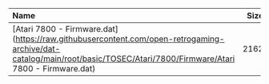 |Name|Size|
|:---|---:|
|[Atari 7800 - Firmware.dat](https://raw.githubusercontent.com/open-retrogaming-archive/dat-catalog/main/root/basic/TOSEC/Atari/7800/Firmware/Atari 7800 - Firmware.dat)|2162|

